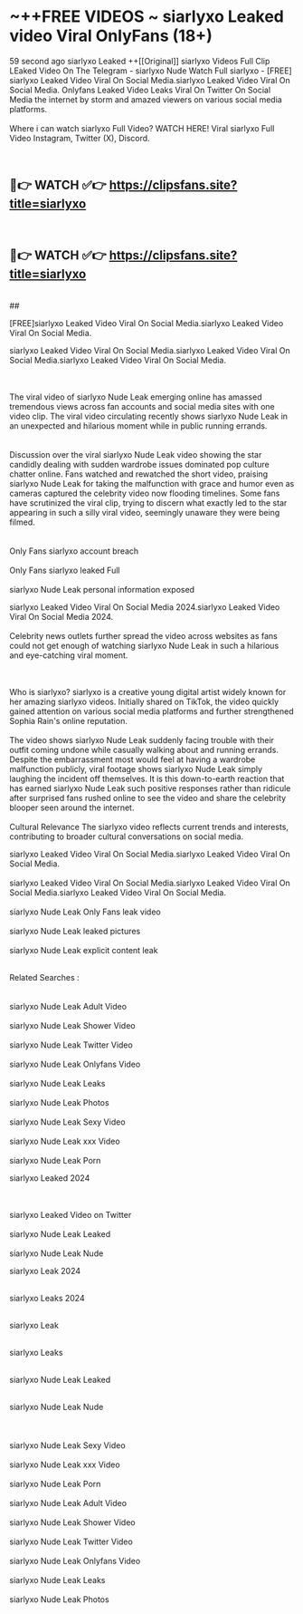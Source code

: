 # ~++FREE VIDEOS ~ siarlyxo Leaked video Viral OnlyFans (18+)<br>


59 second ago siarlyxo Leaked ++[[Original]] siarlyxo Videos Full Clip LEaked Video On The Telegram  - siarlyxo Nude  Watch Full siarlyxo - [FREE] siarlyxo Leaked Video Viral On Social Media.siarlyxo Leaked Video Viral On Social Media.   Onlyfans Leaked Video Leaks Viral On Twitter On Social Media the internet by storm and amazed viewers on various social media platforms. <br><br>
Where i can watch siarlyxo Full Video? WATCH HERE! Viral siarlyxo Full Video Instagram, Twitter (X), Discord. <br>


 <br>

##  🔴👉 WATCH ✅👉  <a href="https://clipsfans.site?title=siarlyxo&ref=git">https://clipsfans.site?title=siarlyxo</a> <br>
  <br>

##  🔴👉 WATCH ✅👉  <a href="https://clipsfans.site?title=siarlyxo&ref=git">https://clipsfans.site?title=siarlyxo</a> <br>
  <br>
  ##



[FREE]siarlyxo Leaked Video Viral On Social Media.siarlyxo Leaked Video Viral On Social Media. <br>

siarlyxo Leaked Video Viral On Social Media.siarlyxo Leaked Video Viral On Social Media.siarlyxo Leaked Video Viral On Social Media. <br>


  <br>

  <br>
The viral video of siarlyxo Nude Leak emerging online has amassed tremendous views across fan accounts and social media sites with one video clip. The viral video circulating recently shows siarlyxo Nude Leak in an unexpected and hilarious moment while in public running errands.<br>
<br>


<br>
Discussion over the viral siarlyxo Nude Leak video showing the star candidly dealing with sudden wardrobe issues dominated pop culture chatter online. Fans watched and rewatched the short video, praising siarlyxo Nude Leak for taking the malfunction with grace and humor even as cameras captured the celebrity video now flooding timelines. Some fans have scrutinized the viral clip, trying to discern what exactly led to the star appearing in such a silly viral video, seemingly unaware they were being filmed.<br>
<br>
<br> 
Only Fans siarlyxo account breach<br>
<br>
Only Fans siarlyxo leaked Full <br>
<br>
siarlyxo Nude Leak personal information exposed<br>

siarlyxo Leaked Video Viral On Social Media 2024.siarlyxo Leaked Video Viral On Social Media 2024. <br>
<br>
Celebrity news outlets further spread the video across websites as fans could not get enough of watching siarlyxo Nude Leak in such a hilarious and eye-catching viral moment.<br>
<br>

<br>
Who is siarlyxo? siarlyxo is a creative young digital artist widely known for her amazing siarlyxo videos. Initially shared on TikTok, the video quickly gained attention on various social media platforms and further strengthened Sophia Rain's online reputation.<br>
<br>
The video shows siarlyxo Nude Leak suddenly facing trouble with their outfit coming undone while casually walking about and running errands. Despite the embarrassment most would feel at having a wardrobe malfunction publicly, viral footage shows siarlyxo Nude Leak simply laughing the incident off themselves. It is this down-to-earth reaction that has earned siarlyxo Nude Leak such positive responses rather than ridicule after surprised fans rushed online to see the video and share the celebrity blooper seen around the internet.<br>
<br>
Cultural Relevance The siarlyxo video reflects current trends and interests, contributing to broader cultural conversations on social media.<br>

siarlyxo Leaked Video Viral On Social Media.siarlyxo Leaked Video Viral On Social Media.<br>
<br>
siarlyxo Leaked Video Viral On Social Media.siarlyxo Leaked Video Viral On Social Media.siarlyxo Leaked Video Viral On Social Media.<br>
<br>
siarlyxo Nude Leak Only Fans leak video<br>
<br>
siarlyxo Nude Leak leaked pictures<br>
<br>
siarlyxo Nude Leak explicit content leak<br>


<br>
Related Searches :<br>
<br>

<br>
siarlyxo Nude Leak Adult Video<br>
<br>
siarlyxo Nude Leak Shower Video<br>
<br>
siarlyxo Nude Leak Twitter Video<br>
<br>
siarlyxo Nude Leak Onlyfans Video<br>
<br>
siarlyxo Nude Leak Leaks<br>
<br>
siarlyxo Nude Leak Photos<br>

<br>
siarlyxo Nude Leak Sexy Video<br>
<br>
siarlyxo Nude Leak xxx Video<br>
<br>
siarlyxo Nude Leak Porn<br>

siarlyxo  Leaked 2024 <br> <br>
<br>

siarlyxo Leaked Video on Twitter <br>
<br>
siarlyxo Nude Leak Leaked<br>
<br>
siarlyxo Nude Leak Nude<br>


siarlyxo  Leak 2024 <br> <br>



siarlyxo  Leaks 2024 <br> <br>



 
siarlyxo  Leak<br> <br>



siarlyxo  Leaks<br> <br>


siarlyxo Nude Leak Leaked<br> <br>

siarlyxo Nude Leak Nude<br> <br>
<br> <br>
siarlyxo Nude Leak Sexy Video
<br> <br>
siarlyxo Nude Leak xxx Video
<br> <br>
siarlyxo Nude Leak Porn
<br> <br>
siarlyxo Nude Leak Adult Video
<br> <br>
siarlyxo Nude Leak Shower Video
<br> <br>
siarlyxo Nude Leak Twitter Video
<br> <br>
siarlyxo Nude Leak Onlyfans Video
<br> <br>
siarlyxo Nude Leak Leaks
<br> <br>
siarlyxo Nude Leak Photos






</p>




 



</p>










